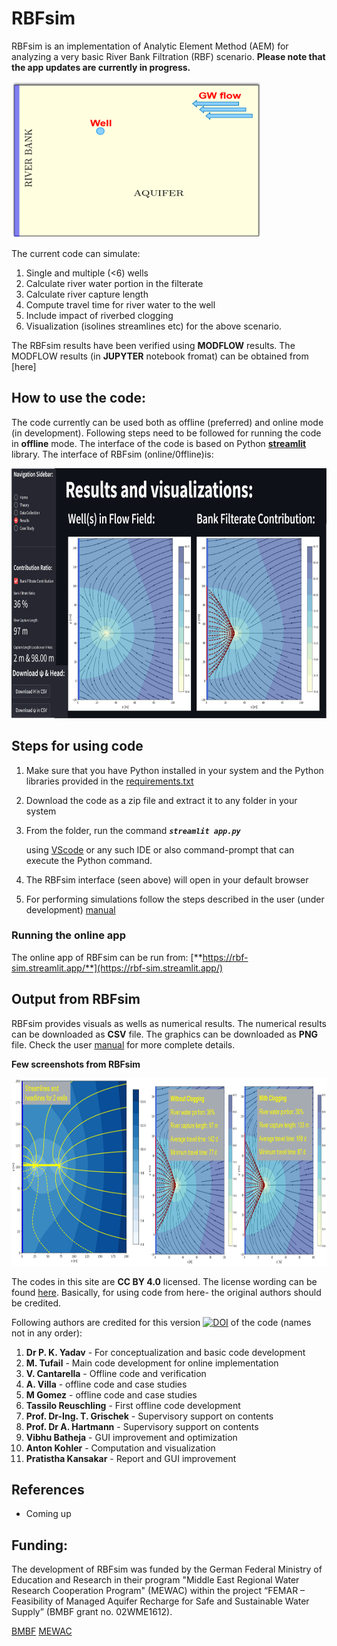 # RBFsim

RBFsim is an implementation of Analytic Element Method (AEM) for analyzing a very basic River Bank Filtration (RBF) scenario.
**Please note that the app updates are currently in progress.**


<img src="https://github.com/HTWDMAR/RBFsim/blob/main/Manual/RBFsim.png" width="400" height="250">

The current code can simulate:

1. Single and multiple (<6) wells
2. Calculate river water portion in the filterate
3. Calculate river capture length
4. Compute travel time for river water to the well
5. Include impact of riverbed clogging
6. Visualization (isolines streamlines etc) for the above scenario.

The RBFsim results have been verified using **MODFLOW** results. The MODFLOW results (in **JUPYTER** notebook fromat) can be obtained from [here]

## How to use the code:

The code currently can be used both as offline (preferred) and online mode (in development). Following steps need to be followed for running the code in **offline** mode. The interface of the code is based on Python [**streamlit**](https://streamlit.io/) library. The interface of RBFsim (online/0ffline)is:

<img src="https://github.com/HTWDMAR/RBFsim/blob/main/Manual/RBFsim%20Interface.png" width="700" height="400">


## Steps for using code 

1. Make sure that you have Python installed in your system and the Python libraries provided in the [requirements.txt](https://github.com/HTWDMAR/RBFsim/blob/main/requirements.txt)
2. Download the code as a zip file and extract it to any folder in your system
3. From the folder, run the command _**`streamlit app.py`**_
   
    using [VScode](https://code.visualstudio.com/) or any such IDE or also command-prompt that can execute the Python command.
4. The RBFsim interface (seen above) will open in your default browser
5. For performing simulations follow the steps described in the user (under development) [manual](https://github.com/HTWDMAR/RBFsim/blob/main/Manual/RBFsim%20User%20Manual_03.09.2022.pdf) 

### Running the online app

The online app of RBFsim can be run from:
[**https://rbf-sim.streamlit.app/**](https://rbf-sim.streamlit.app/)

## Output from RBFsim
RBFsim provides visuals as wells as numerical results. The numerical results can be downloaded as **CSV** file. The graphics can be downloaded as **PNG** file. Check the user [manual](https://github.com/HTWDMAR/RBFsim/blob/main/Manual/RBFsim%20User%20Manual_03.09.2022.pdf) for more complete details.

**Few screenshots from RBFsim**

<img src="https://github.com/HTWDMAR/RBFsim/blob/main/Manual/screenshot.png" width="800" height="300">



The codes in this site are **CC BY 4.0** licensed. The license wording can be found [here](https://creativecommons.org/licenses/by/4.0/).
Basically, for using code from here- the original authors should be credited.


Following authors are credited for this version [![DOI](https://zenodo.org/badge/DOI/10.5281/zenodo.10040816.svg)](https://doi.org/10.5281/zenodo.10040816) of the code (names not in any order):

1. **Dr P. K. Yadav** - For conceptualization and basic code development
2. **M. Tufail** - Main code development for online implementation
3. **V. Cantarella** - Offline code and verification
4. **A. Villa** - offline code and case studies
5. **M Gomez** - offline code and case studies
6. **Tassilo Reuschling** - First offline code development
7. **Prof. Dr-Ing. T. Grischek** - Supervisory support on contents
8. **Prof. Dr A. Hartmann** - Supervisory support on contents
9. **Vibhu Batheja**  - GUI improvement and optimization
10. **Anton Kohler** - Computation and visualization
11. **Pratistha Kansakar** - Report and GUI improvement

## References

- Coming up


## Funding:

The development of RBFsim was funded by the German Federal Ministry of Education and Research in their program "Middle East Regional Water Research Cooperation Program" (MEWAC) within the project “FEMAR – Feasibility of Managed Aquifer Recharge for Safe and Sustainable Water Supply” (BMBF grant no. 02WME1612).

[BMBF](https://github.com/HTWDMAR/RBFsim/blob/main/images/BMBF.jpg) 
[MEWAC](https://github.com/HTWDMAR/RBFsim/blob/main/images/MEWAC_logo.jpeg)
